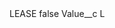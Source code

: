 <?xml version="1.0" encoding="UTF-8"?>
<CustomMetadata xmlns="http://soap.sforce.com/2006/04/metadata" xmlns:xsi="http://www.w3.org/2001/XMLSchema-instance" xmlns:xsd="http://www.w3.org/2001/XMLSchema">
    <label>LEASE</label>
    <protected>false</protected>
    <values>
        <field>Value__c</field>
        <value xsi:type="xsd:string">L</value>
    </values>
</CustomMetadata>
